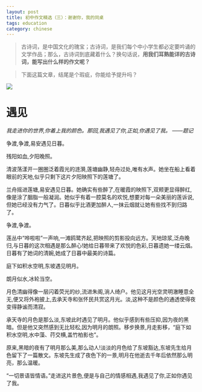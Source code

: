 ```yaml
---
layout: post
title: 初中作文精选（三）：谢谢你，我的同桌
tags: education
category: chinese
---
```


> 古诗词，是中国文化的瑰宝；古诗词，是我们每个中小学生都必定要吟诵的文学作品；那么，古诗词到底藏着什么？换句话说，**用我们耳熟能详的古诗词，能写出什么样的作文呢？**

> 下面这篇文章，结尾是个瑕疵，你能给予提升吗？

![](https://crsando.github.io/images/2024-10-29/lotus.png)

# 遇见

*我走进你的世界,你着上我的颜色。那回,我遇见了你,正如,你遇见了我。 ——题记*

争渡,争渡,易安遇见日暮。

残阳如血,夕阳晚照。

清波荡漾开一圈圈泛着霞光的涟漪,莲塘幽静,轻舟过处,唯有水声。她坐在船上看着眼前的天地,似乎只剩下这片夕阳映照下的莲塘了。

兰舟摇进莲塘,易安遇见日暮。她确实有些醉了,在暖霞的映照下,双颊更显得醉红,像是涂了胭脂一般凝润。她似乎有着一腔莫名的欢悦,想要对每一朵美丽的莲诉说,但她已经没有力气了。日暮似乎比酒更加醉人,一抹云烟就让她有些找不到归路了。

争渡,争渡。

莲丛中“哗啦啦”一声响,一滩鸥鹭齐起,把映照的剪影投向远方。天地琼浆,泛舟晚归,与日暮的这次相遇是那么醉心!她给日暮带来了欢悦的色彩,日暮遗她一缕云烟。日暮有了她词的清婉,她成了日暮中最美的诗篇。

庭下如积水空明,东坡遇见明月。

朗月似水,冰轮当空。

月色清幽得像一层闪着荧光的纱,流进朱阁,淌人绮户。他见这月光空灵明澈睡意全无,便又将外袍披上,去承天寺和张怀民共赏这月光。淡,这种不是颜色的通透使得夜变得静谧而清寂。

承天寺的月色是那么淡,东坡此时遇见了明月。他似乎感到有些压抑,因为夜的黑暗。但是他又突然感到无比轻松,因为明月的朗照。移步换景,月走影移，“庭下如积水空明,水中藻、荇交横,盖竹柏影也”。

原来,黑暗的夜有了明月那么美,那么动人!淡淡的月色给了东坡豁达,东坡先生给月色留下了一篇散文。东坡先生成了夜色下的一景,明月在他逝去千年后依然那么明亮，那么温暖。

“一切景语皆情语。”走进这片景色,便是与自己的情感相遇,我遇见了你,正如你遇见了我。